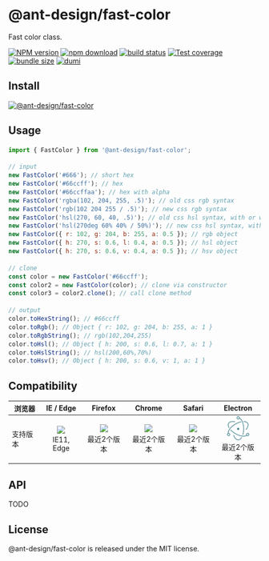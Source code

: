 # @ant-design/fast-color

Fast color class.

[![NPM version][npm-image]][npm-url]
[![npm download][download-image]][download-url]
[![build status][github-actions-image]][github-actions-url]
[![Test coverage][codecov-image]][codecov-url]
[![bundle size][bundlephobia-image]][bundlephobia-url]
[![dumi][dumi-image]][dumi-url]

[npm-image]: http://img.shields.io/npm/v/@ant-design/fast-color.svg?style=flat-square
[npm-url]: http://npmjs.org/package/@ant-design/fast-color
[github-actions-image]: https://github.com/ant-design/fast-color/workflows/CI/badge.svg
[github-actions-url]: https://github.com/ant-design/fast-color/actions
[codecov-image]: https://img.shields.io/codecov/c/github/ant-design/fast-color/main.svg?style=flat-square
[codecov-url]: https://codecov.io/gh/ant-design/fast-color/branch/main
[david-url]: https://david-dm.org/ant-design/fast-color
[david-image]: https://david-dm.org/ant-design/fast-color/status.svg?style=flat-square
[david-dev-url]: https://david-dm.org/ant-design/fast-color?type=dev
[david-dev-image]: https://david-dm.org/ant-design/fast-color/dev-status.svg?style=flat-square
[download-image]: https://img.shields.io/npm/dm/@ant-design/fast-color.svg?style=flat-square
[download-url]: https://npmjs.org/package/@ant-design/fast-color
[bundlephobia-url]: https://bundlephobia.com/result?p=@ant-design/fast-color
[bundlephobia-image]: https://badgen.net/bundlephobia/minzip/@ant-design/fast-color
[dumi-image]: https://img.shields.io/badge/docs%20by-dumi-blue?style=flat-square
[dumi-url]: https://github.com/umijs/dumi

## Install

[![@ant-design/fast-color](https://nodei.co/npm/@ant-design/fast-color.png)](https://npmjs.org/package/@ant-design/fast-color)

## Usage

```js
import { FastColor } from '@ant-design/fast-color';

// input
new FastColor('#666'); // short hex
new FastColor('#66ccff'); // hex
new FastColor('#66ccffaa'); // hex with alpha
new FastColor('rgba(102, 204, 255, .5)'); // old css rgb syntax
new FastColor('rgb(102 204 255 / .5)'); // new css rgb syntax
new FastColor('hsl(270, 60, 40, .5)'); // old css hsl syntax, with or without unit
new FastColor('hsl(270deg 60% 40% / 50%)'); // new css hsl syntax, with or without unit
new FastColor({ r: 102, g: 204, b: 255, a: 0.5 }); // rgb object
new FastColor({ h: 270, s: 0.6, l: 0.4, a: 0.5 }); // hsl object
new FastColor({ h: 270, s: 0.6, v: 0.4, a: 0.5 }); // hsv object

// clone
const color = new FastColor('#66ccff');
const color2 = new FastColor(color); // clone via constructor
const color3 = color2.clone(); // call clone method

// output
color.toHexString(); // #66ccff
color.toRgb(); // Object { r: 102, g: 204, b: 255, a: 1 }
color.toRgbString(); // rgb(102,204,255)
color.toHsl(); // Object { h: 200, s: 0.6, l: 0.7, a: 1 }
color.toHslString(); // hsl(200,60%,70%)
color.toHsv(); // Object { h: 200, s: 0.6, v: 1, a: 1 }
```

## Compatibility

| 浏览器 | IE / Edge | Firefox | Chrome | Safari | Electron |
| --- | :---: | :---: | :---: | :---: | :---: |
| 支持版本 | ![](https://raw.githubusercontent.com/alrra/browser-logos/master/src/edge/edge_48x48.png) <br> IE11, Edge | ![](https://raw.githubusercontent.com/alrra/browser-logos/master/src/firefox/firefox_48x48.png) <br> 最近2个版本 | ![](https://raw.githubusercontent.com/alrra/browser-logos/master/src/chrome/chrome_48x48.png) <br> 最近2个版本 | ![](https://raw.githubusercontent.com/alrra/browser-logos/master/src/safari/safari_48x48.png) <br> 最近2个版本 | ![](https://raw.githubusercontent.com/alrra/browser-logos/master/src/electron/electron_48x48.png) <br> 最近2个版本 |

## API

TODO

## License

@ant-design/fast-color is released under the MIT license.

